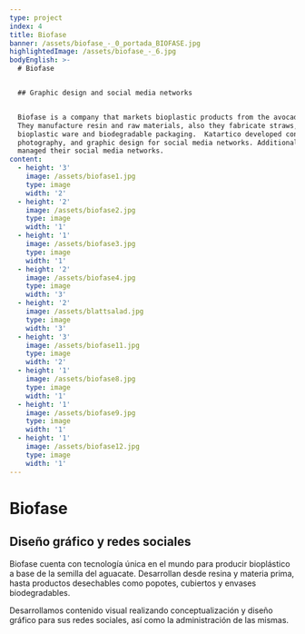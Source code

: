 ```yaml
---
type: project
index: 4
title: Biofase
banner: /assets/biofase_-_0_portada_BIOFASE.jpg
highlightedImage: /assets/biofase_-_6.jpg
bodyEnglish: >-
  # Biofase


  ## Graphic design and social media networks


  Biofase is a company that markets bioplastic products from the avocado seed.
  They manufacture resin and raw materials, also they fabricate straws,
  bioplastic ware and biodegradable packaging.  Katartico developed content,
  photography, and graphic design for social media networks. Additionally we
  managed their social media networks.
content:
  - height: '3'
    image: /assets/biofase1.jpg
    type: image
    width: '2'
  - height: '2'
    image: /assets/biofase2.jpg
    type: image
    width: '1'
  - height: '1'
    image: /assets/biofase3.jpg
    type: image
    width: '1'
  - height: '2'
    image: /assets/biofase4.jpg
    type: image
    width: '3'
  - height: '2'
    image: /assets/blattsalad.jpg
    type: image
    width: '3'
  - height: '3'
    image: /assets/biofase11.jpg
    type: image
    width: '2'
  - height: '1'
    image: /assets/biofase8.jpg
    type: image
    width: '1'
  - height: '1'
    image: /assets/biofase9.jpg
    type: image
    width: '1'
  - height: '1'
    image: /assets/biofase12.jpg
    type: image
    width: '1'
---
```

# Biofase

## Diseño gráfico y redes sociales

Biofase cuenta con tecnología única en el mundo para producir bioplástico a base de la semilla del aguacate. Desarrollan desde resina y materia prima, hasta productos desechables como popotes, cubiertos y envases biodegradables.

Desarrollamos contenido visual realizando conceptualización y diseño gráfico para sus redes sociales, así como la administración de las mismas.





##
